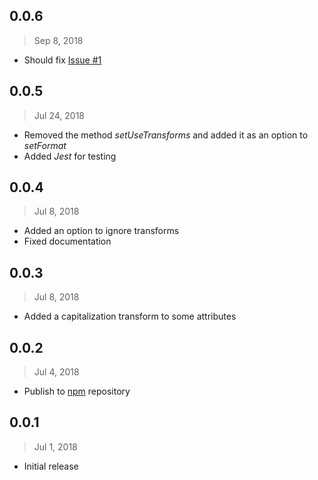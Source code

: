## 0.0.6
> Sep 8, 2018

- Should fix [Issue \#1](https://github.com/joaocarmo/i18n-postal-address/issues/1)

## 0.0.5
> Jul 24, 2018

- Removed the method _setUseTransforms_ and added it as an option to _setFormat_
- Added _Jest_ for testing

## 0.0.4
> Jul 8, 2018

- Added an option to ignore transforms
- Fixed documentation

## 0.0.3
> Jul 8, 2018

- Added a capitalization transform to some attributes

## 0.0.2
> Jul 4, 2018

- Publish to [npm](https://www.npmjs.com) repository

## 0.0.1
> Jul 1, 2018

- Initial release
